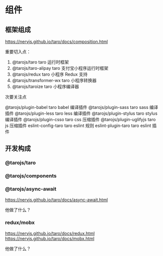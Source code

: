 # 组件

## 框架组成

https://nervjs.github.io/taro/docs/composition.html

重要切入点：
1. @tarojs/taro	taro 运行时框架
2. @tarojs/taro-alipay	taro 支付宝小程序运行时框架
3. @tarojs/redux	taro 小程序 Redux 支持
4. @tarojs/transformer-wx	taro 小程序转换器
5. @tarojs/taroize	taro 小程序编译器

次要关注点

@tarojs/plugin-babel	taro babel 编译插件
@tarojs/plugin-sass	taro sass 编译插件
@tarojs/plugin-less	taro less 编译插件
@tarojs/plugin-stylus	taro stylus 编译插件
@tarojs/plugin-csso	taro css 压缩插件
@tarojs/plugin-uglifyjs	taro js 压缩插件
eslint-config-taro	taro eslint 规则
eslint-plugin-taro	taro eslint 插件

## 开发构成


### @tarojs/taro

### @tarojs/components

### @tarojs/async-await

https://nervjs.github.io/taro/docs/async-await.html

他做了什么？

### redux/mobx

https://nervjs.github.io/taro/docs/redux.html
https://nervjs.github.io/taro/docs/mobx.html

他做了什么？
